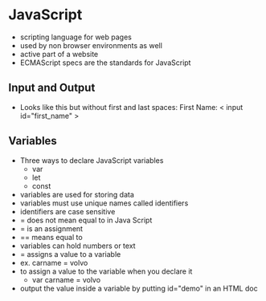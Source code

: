 # JavaScript
- scripting language for web pages
- used by non browser environments as well
- active part of a website
- ECMAScript specs are the standards for JavaScript
## Input and Output
- Looks like this but without first and last spaces: First Name: < input id="first_name" >
## Variables 
- Three ways to declare JavaScript variables
    - var
    - let
    - const
- variables are used for storing data
- variables must use unique names called identifiers
- identifiers are case sensitive
- = does not mean equal to in Java Script
- = is an assignment
- == means equal to
- variables can hold numbers or text
- = assigns a value to a variable
- ex. carname = volvo
- to assign a value to the variable when you declare it
    - var carname = volvo
- output the value inside a variable by putting id="demo" in an HTML doc
